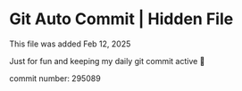 # Git Auto Commit | Hidden File

This file was added Feb 12, 2025

Just for fun and keeping my daily git commit active 🤪

commit number: 295089
